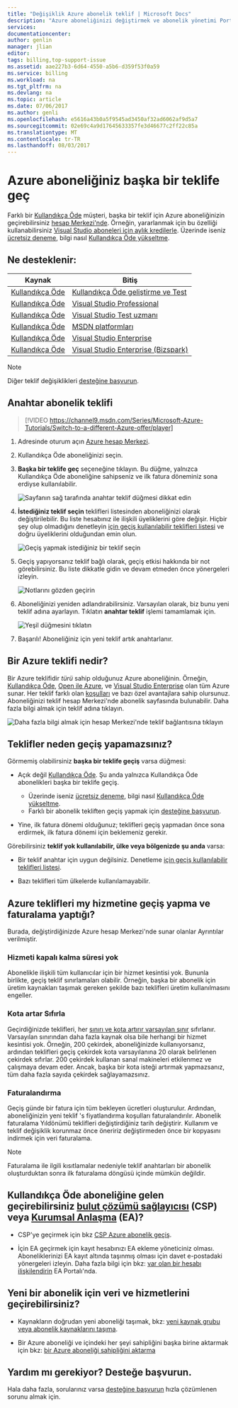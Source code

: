 ```yaml
---
title: "Değişiklik Azure abonelik teklif | Microsoft Docs"
description: "Azure aboneliğinizi değiştirmek ve abonelik yönetimi Portalı'nı kullanarak farklı bir teklif geçiş hakkında bilgi edinin"
services: 
documentationcenter: 
author: genlin
manager: jlian
editor: 
tags: billing,top-support-issue
ms.assetid: aae227b3-6d64-4550-a5b6-d359f53f0a59
ms.service: billing
ms.workload: na
ms.tgt_pltfrm: na
ms.devlang: na
ms.topic: article
ms.date: 07/06/2017
ms.author: genli
ms.openlocfilehash: e5616a43b0a5f9545ad3450af32ad6062af9d5a7
ms.sourcegitcommit: 02e69c4a9d17645633357fe3d46677c2ff22c85a
ms.translationtype: MT
ms.contentlocale: tr-TR
ms.lasthandoff: 08/03/2017
---
```

# <a name="switch-your-azure-subscription-to-another-offer"></a>Azure aboneliğiniz başka bir teklife geç

Farklı bir [Kullandıkça Öde](https://azure.microsoft.com/offers/ms-azr-0003p/) müşteri, başka bir teklif için Azure aboneliğinizin geçirebilirsiniz [hesap Merkezi'nde](https://account.windowsazure.com/Subscriptions). Örneğin, yararlanmak için bu özelliği kullanabilirsiniz [Visual Studio aboneleri için aylık kredilerle](https://azure.microsoft.com/pricing/member-offers/msdn-benefits-details/). Üzerinde iseniz [ücretsiz deneme](https://azure.microsoft.com/free/), bilgi nasıl [Kullandıkça Öde yükseltme](billing-upgrade-azure-subscription.md).

## <a name="whats-supported"></a>Ne desteklenir:

| Kaynak | Bitiş |
| --- | --- |
| [Kullandıkça Öde](https://azure.microsoft.com/offers/ms-azr-0003p/) |[Kullandıkça Öde geliştirme ve Test](https://azure.microsoft.com/offers/ms-azr-0023p/) |
| [Kullandıkça Öde](https://azure.microsoft.com/offers/ms-azr-0003p/) |[Visual Studio Professional](https://azure.microsoft.com/offers/ms-azr-0059p/) |
| [Kullandıkça Öde](https://azure.microsoft.com/offers/ms-azr-0003p/) |[Visual Studio Test uzmanı](https://azure.microsoft.com/offers/ms-azr-0060p/) |
| [Kullandıkça Öde](https://azure.microsoft.com/offers/ms-azr-0003p/) |[MSDN platformları](https://azure.microsoft.com/offers/ms-azr-0062p/) |
| [Kullandıkça Öde](https://azure.microsoft.com/offers/ms-azr-0003p/) |[Visual Studio Enterprise](https://azure.microsoft.com/offers/ms-azr-0063p/) |
| [Kullandıkça Öde](https://azure.microsoft.com/offers/ms-azr-0003p/) |[Visual Studio Enterprise (Bizspark)](https://azure.microsoft.com/offers/ms-azr-0064p/) |

> [!NOTE]
> Diğer teklif değişiklikleri [desteğine başvurun](https://portal.azure.com/?#blade/Microsoft_Azure_Support/HelpAndSupportBlade).
>
>

## <a name="switch-subscription-offer"></a>Anahtar abonelik teklifi

> [!VIDEO https://channel9.msdn.com/Series/Microsoft-Azure-Tutorials/Switch-to-a-different-Azure-offer/player]
>
>

1. Adresinde oturum açın [Azure hesap Merkezi](https://account.windowsazure.com/Subscriptions).

1. Kullandıkça Öde aboneliğinizi seçin.

1. **Başka bir teklife geç** seçeneğine tıklayın. Bu düğme, yalnızca Kullandıkça Öde aboneliğine sahipseniz ve ilk fatura döneminiz sona erdiyse kullanılabilir.

   ![Sayfanın sağ tarafında anahtar teklif düğmesi dikkat edin](./media/billing-how-to-switch-azure-offer/switchbutton.png)

1. **İstediğiniz teklif seçin** teklifleri listesinden aboneliğinizi olarak değiştirilebilir. Bu liste hesabınız ile ilişkili üyeliklerini göre değişir. Hiçbir şey olup olmadığını denetleyin [için geçiş kullanılabilir teklifleri listesi](#whats-supported) ve doğru üyeliklerini olduğundan emin olun. 

   ![Geçiş yapmak istediğiniz bir teklif seçin](./media/billing-how-to-switch-azure-offer/selectoffer.png)

1. Geçiş yapıyorsanız teklif bağlı olarak, geçiş etkisi hakkında bir not görebilirsiniz. Bu liste dikkatle gidin ve devam etmeden önce yönergeleri izleyin.

   ![Notlarını gözden geçirin](./media/billing-how-to-switch-azure-offer/thingstonote.png)

1. Aboneliğinizi yeniden adlandırabilirsiniz. Varsayılan olarak, biz bunu yeni teklif adına ayarlayın. Tıklatın **anahtar teklif** işlemi tamamlamak için.

   ![Yeşil düğmesini tıklatın](./media/billing-how-to-switch-azure-offer/confirmpage.png)

1. Başarılı! Aboneliğiniz için yeni teklif artık anahtarlanır.

## <a name="what-is-an-azure-offer"></a>Bir Azure teklifi nedir?

Bir Azure teklifidir *türü* sahip olduğunuz Azure aboneliğinin. Örneğin, [Kullandıkça Öde](https://azure.microsoft.com/offers/ms-azr-0003p/), [Open ile Azure](https://azure.microsoft.com/offers/ms-azr-0111p/), ve [Visual Studio Enterprise](https://azure.microsoft.com/offers/ms-azr-0063p/) olan tüm Azure sunar. Her teklif farklı olan [koşulları](https://azure.microsoft.com/support/legal/offer-details/) ve bazı özel avantajlara sahip olursunuz. Aboneliğinizi teklif hesap Merkezi'nde abonelik sayfasında bulunabilir. Daha fazla bilgi almak için teklif adına tıklayın.

   ![Daha fazla bilgi almak için hesap Merkezi'nde teklif bağlantısına tıklayın](./media/billing-how-to-switch-azure-offer/offerlink.png)

## <a name="why-cant-i-switch-offers"></a>Teklifler neden geçiş yapamazsınız?

Görmemiş olabilirsiniz **başka bir teklife geçiş** varsa düğmesi:

* Açık değil [Kullandıkça Öde](https://azure.microsoft.com/offers/ms-azr-0003p/). Şu anda yalnızca Kullandıkça Öde abonelikleri başka bir teklife geçiş.

  * Üzerinde iseniz [ücretsiz deneme](https://azure.microsoft.com/free/), bilgi nasıl [Kullandıkça Öde yükseltme](billing-upgrade-azure-subscription.md).
  * Farklı bir abonelik tekliften geçiş yapmak için [desteğine başvurun](https://portal.azure.com/?#blade/Microsoft_Azure_Support/HelpAndSupportBlade).

* Yine, ilk fatura dönemi olduğunuz; teklifleri geçiş yapmadan önce sona erdirmek, ilk fatura dönemi için beklemeniz gerekir.

Görebilirsiniz **teklif yok kullanılabilir, ülke veya bölgenizde şu anda** varsa:

* Bir teklif anahtar için uygun değilsiniz. Denetleme [için geçiş kullanılabilir teklifleri listesi](#whats-supported).

* Bazı teklifleri tüm ülkelerde kullanılamayabilir.

## <a name="what-does-switching-azure-offers-do-to-my-service-and-billing"></a>Azure teklifleri my hizmetine geçiş yapma ve faturalama yaptığı?

Burada, değiştirdiğinizde Azure hesap Merkezi'nde sunar olanlar Ayrıntılar verilmiştir.

### <a name="no-service-downtime"></a>Hizmeti kapalı kalma süresi yok

Abonelikle ilişkili tüm kullanıcılar için bir hizmet kesintisi yok. Bununla birlikte, geçiş teklif sınırlamaları olabilir. Örneğin, başka bir abonelik için üretim kaynakları taşımak gereken şekilde bazı teklifleri üretim kullanılmasını engeller.

### <a name="quota-increases-are-reset"></a>Kota artar Sıfırla

Geçirdiğinizde teklifleri, her [sınırı ve kota artırır varsayılan sınır](../azure-supportability/resource-manager-core-quotas-request.md) sıfırlanır. Varsayılan sınırından daha fazla kaynak olsa bile herhangi bir hizmet kesintisi yok. Örneğin, 200 çekirdek, aboneliğinizde kullanıyorsanız, ardından teklifleri geçiş çekirdek kota varsayılanına 20 olarak belirlenen çekirdek sıfırlar. 200 çekirdek kullanan sanal makineleri etkilenmez ve çalışmaya devam eder. Ancak, başka bir kota isteği artırmak yapmazsanız, tüm daha fazla sayıda çekirdek sağlayamazsınız.

### <a name="billing"></a>Faturalandırma

Geçiş günde bir fatura için tüm bekleyen ücretleri oluşturulur. Ardından, aboneliğinizin yeni teklif 's fiyatlandırma koşulları faturalandırılır. Abonelik faturalama Yıldönümü teklifleri değiştirdiğiniz tarih değiştirir. Kullanım ve teklif değişiklik korunmaz önce öneririz değiştirmeden önce bir kopyasını indirmek için veri faturalama.

> [!NOTE]
> Faturalama ile ilgili kısıtlamalar nedeniyle teklif anahtarları bir abonelik oluşturduktan sonra ilk faturalama döngüsü içinde mümkün değildir.
>
>

## <a name="can-i-migrate-from-pay-as-you-go-to-cloud-solution-providerhttpspartnermicrosoftcomsolutionscloud-reseller-overview-csp-or-enterprise-agreementhttpsazuremicrosoftcompricingenterprise-agreement-ea"></a>Kullandıkça Öde aboneliğine gelen geçirebilirsiniz [bulut çözümü sağlayıcısı](https://partner.microsoft.com/Solutions/cloud-reseller-overview) (CSP) veya [Kurumsal Anlaşma](https://azure.microsoft.com/pricing/enterprise-agreement/) (EA)?

* CSP'ye geçirmek için bkz [CSP Azure abonelik geçiş](https://blogs.technet.microsoft.com/hybridcloudbp/2016/08/26/azure-subscription-migration-to-csp/).

* İçin EA geçirmek için kayıt hesabınızı EA ekleme yöneticiniz olması. Aboneliklerinizi EA kayıt altında taşınmış olması için davet e-postadaki yönergeleri izleyin. Daha fazla bilgi için bkz: [var olan bir hesabı ilişkilendirin](https://ea.azure.com/helpdocs/associateExistingAccount) EA Portalı'nda.

## <a name="can-i-migrate-data-and-services-to-a-new-subscription"></a>Yeni bir abonelik için veri ve hizmetlerini geçirebilirsiniz?

* Kaynakların doğrudan yeni aboneliği taşımak, bkz: [yeni kaynak grubu veya abonelik kaynaklarını taşıma](../azure-resource-manager/resource-group-move-resources.md).

* Bir Azure aboneliği ve içindeki her şeyi sahipliğini başka birine aktarmak için bkz: [bir Azure aboneliği sahipliğini aktarma](billing-subscription-transfer.md)

## <a name="need-help-contact-support"></a>Yardım mı gerekiyor? Desteğe başvurun.

Hala daha fazla, sorularınız varsa [desteğine başvurun](https://portal.azure.com/?#blade/Microsoft_Azure_Support/HelpAndSupportBlade) hızla çözümlenen sorunu almak için.